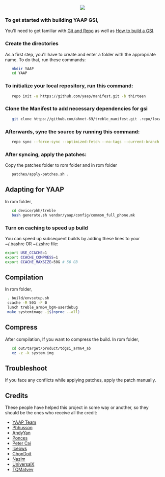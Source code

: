 <p align="center">
  <img src="https://avatars.githubusercontent.com/u/70501337?s=200&v=4">
</p>

### To get started with building YAAP GSI,
You'll need to get familiar with [Git and Repo](https://source.android.com/source/using-repo.html) as well as [How to build a GSI](https://github.com/phhusson/treble_experimentations/wiki/How-to-build-a-GSI%3F).

### Create the directories
As a first step, you'll have to create and enter a folder with the appropriate name.
To do that, run these commands:

```bash
   mkdir YAAP
   cd YAAP
```

### To initialize your local repository, run this command:
```bash
   repo init -u https://github.com/yaap/manifest.git -b thirteen
```

### Clone the Manifest to add necessary dependencies for gsi
```bash
   git clone https://github.com/ahnet-69/treble_manifest.git .repo/local_manifests/
```

### Afterwards, sync the source by running this command:
```bash
   repo sync --force-sync --optimized-fetch --no-tags --current-branch --no-clone-bundle --prune -j$(nproc --all)
```

### After syncing, apply the patches:
Copy the patches folder to rom folder and in rom folder
```bash
   patches/apply-patches.sh .
```

## Adapting for YAAP
In rom folder,

```bash
   cd device/phh/treble
   bash generate.sh vendor/yaap/config/common_full_phone.mk
```

### Turn on caching to speed up build
You can speed up subsequent builds by adding these lines to your ~/.bashrc OR ~/.zshrc file:

```bash
export USE_CCACHE=1
export CCACHE_COMPRESS=1
export CCACHE_MAXSIZE=50G # 50 GB
```

## Compilation 
In rom folder,

```bash
 . build/envsetup.sh
 ccache -M 50G -F 0
 lunch treble_arm64_bgN-userdebug 
 make systemimage -j$(nproc --all)
```

## Compress
After compilation,
If you want to compress the build.
In rom folder,

```bash
   cd out/target/product/tdgsi_arm64_ab
   xz -z -k system.img 
```

## Troubleshoot
If you face any conflicts while applying patches, apply the patch manually.


## Credits
These people have helped this project in some way or another, so they should be the ones who receive all the credit:
- [YAAP Team](https://github.com/yaap)
- [Phhusson](https://github.com/phhusson)
- [AndyYan](https://github.com/AndyCGYan)
- [Ponces](https://github.com/ponces)
- [Peter Cai](https://github.com/PeterCxy)
- [Iceows](https://github.com/Iceows)
- [ChonDoit](https://github.com/ChonDoit)
- [Nazim](https://github.com/naz664)
- [UniversalX](https://github.com/orgs/UniversalX-devs/)
- [TQMatvey](https://github.com/TQMatvey)
